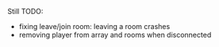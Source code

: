 Still TODO:

- fixing leave/join room: leaving a room crashes
- removing player from array and rooms when disconnected
